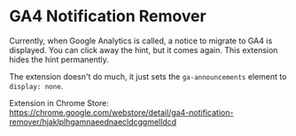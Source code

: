 # GA4 Notification Remover
Currently, when Google Analytics is called, a notice to migrate to GA4 is displayed. You can click away the hint, but it comes again. 
This extension hides the hint permanently.

The extension doesn't do much, it just sets the `ga-announcements` element to `display: none`.

Extension in Chrome Store: https://chrome.google.com/webstore/detail/ga4-notification-remover/hjaklplhgamnaeednaecldcggmelldcd